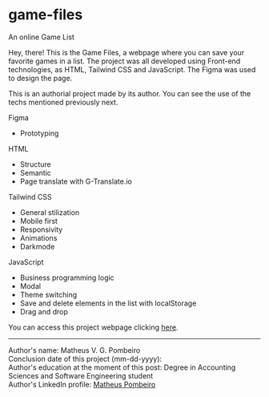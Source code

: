 # game-files
 An online Game List

 Hey, there! This is the Game Files, a webpage where you can save your favorite games in a list. The project was all developed using Front-end technologies, as HTML, Tailwind CSS and JavaScript. The Figma was used to design the page.

 This is an authorial project made by its author. You can see the use of the techs mentioned previously next.

 Figma

 <ul>
    <li>Prototyping</li>
 </ul>

 HTML

  <ul>
    <li>Structure</li>
    <li>Semantic</li>
    <li>Page translate with G-Translate.io</li>
 </ul>

 Tailwind CSS

  <ul>
    <li>General stilization</li>
    <li>Mobile first</li>
    <li>Responsivity</li>
    <li>Animations</li>
    <li>Darkmode</li>
 </ul>

 JavaScript

  <ul>
    <li>Business programming logic</li>
    <li>Modal</li>
    <li>Theme switching</li>
    <li>Save and delete elements in the list with localStorage</li>
    <li>Drag and drop</li>
 </ul>

 You can access this project webpage clicking <a href="https://matheus-pombeiro.github.io/game-files/src/index.html" target="_blank" rel="noopener noreferrer">here</a>.

 <hr>

 Author's name: Matheus V. G. Pombeiro<br>
 Conclusion date of this project (mm-dd-yyyy): <br>
 Author's education at the moment of this post: Degree in Accounting Sciences and Software Engineering student<br>
 Author's LinkedIn profile: <a href="https://www.linkedin.com/in/matheus-pombeiro/" target="_blank" rel="noopener noreferrer">Matheus Pombeiro</a>
